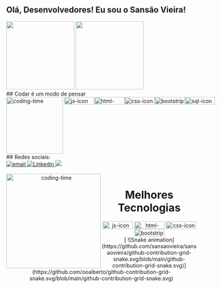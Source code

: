 ## Olá, Desenvolvedores! Eu sou o Sansão Vieira!
<div>
  <img height="180em" src="https://github-readme-stats.vercel.app/api?username=sansaovieira&show_icons=true&theme=great-gatsby&include_all_commits=true&count_private=true"/>
  <img height="180em" src="https://github-readme-stats.vercel.app/api/top-langs/?username=sansaovieira&layout=compact&langs_count=16&theme=great-gatsby"/>
</div>
##  Codar é um modo de pensar
<div style="display: flex; justificar-conteúdo: espaço entre;"> <br>
  <img align="left"height="150" alt="coding-time" src="code.gif">
    <img align="center" height="20" width="80" alt="js-icon" src="https://img.shields.io/badge/JavaScript-F7DF1E?style=for-the-badge&logo=javascript&logoColor=black">
  <img align="center" height="20" width="80" alt="html-icon" src="https://img.shields.io/badge/HTML-239120?style=for-the-badge&logo=html5&logoColor=white">
  <img align="center" height="20" width="80" alt="css-icon" src="https://img.shields.io/badge/CSS-239120?&style=for-the-badge&logo=css3&logoColor=white">
  <img align="center" height="20" width="80" alt="bootstrip-icon" src="https://img.shields.io/badge/Bootstrap-563D7C?style=for-the-badge&logo=bootstrap&logoColor=white">
  <img align="center" height="20" width="80" alt="sql-icon" src="https://img.shields.io/badge/Microsoft_SQL_Server-CC2927?style=for-the-badge&logo=microsoft-sql-server&logoColor=white">
</div>
##  Redes sociais:
<div>
  <a href = "Sansão Vieira: vieirasansao42@gmail.com">
    <img src="https://img.shields.io/badge/Gmail-D14836?style=for-the-badge&logo=gmail&logoColor=white" alt="email">
  </a>
  <a href = "	https://img.shields.io/badge/LinkedIn-0077B5?style=for-the-badge&logo=linkedin&logoColor=white">
    <img src="https://img.shields.io/badge/LinkedIn-0077B5?style=for-the-badge&logo=linkedin&logoColor=white" alt="Linkedin">
  </a>
  <a href = "Sansão Slow: +55(11)93905-1373">
    <img src="https://img.shields.io/badge/WhatsApp-25D366?style=for-the-badge&logo=whatsapp&logoColor=white">
  </a>
</div>
<div align="center">
  <div style="display: inline_block"><br>
    <img align="left" height="250" alt="coding-time" src=https://media.giphy.com/media/PI3QGKFN6XZUCMMqJm/giphy.gif>
    <h1 align="center">Melhores Tecnologias </h1>
      <img align="center" height="20" width="80" alt="js-icon" src="https://img.shields.io/badge/JavaScript-F7DF1E?style=for-the-badge&logo=javascript&logoColor=black">
  <img align="center" height="20" width="80" alt="html-icon" src="https://img.shields.io/badge/HTML-239120?style=for-the-badge&logo=html5&logoColor=white">
  <img align="center" height="20" width="80" alt="css-icon" src="https://img.shields.io/badge/CSS-239120?&style=for-the-badge&logo=css3&logoColor=white">
  <img align="center" height="20" width="80" alt="bootstrip-icon" src="https://img.shields.io/badge/Bootstrap-563D7C?style=for-the-badge&logo=bootstrap&logoColor=white">
   </div>
[ ![Snake animation](https://github.com/sansaovieira/sansaovieira/github-contribution-grid-snake.svg/blob/main/github-contribution-grid-snake.svg)](https://github.com/ooalberto/github-contribution-grid-snake.svg/blob/main/github-contribution-grid-snake.svg)
